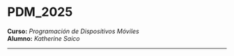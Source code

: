 #  PDM_2025  

 **Curso:** *Programación de Dispositivos Móviles*  
 **Alumno:** *Katherine Saico*  

---
